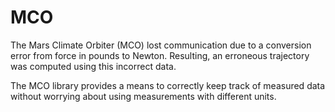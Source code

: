MCO
===

The Mars Climate Orbiter (MCO) lost communication due to a conversion error from force in pounds to Newton. Resulting, an erroneous trajectory was computed using this incorrect data.

The MCO library provides a means to correctly keep track of measured data without worrying about using measurements with different units.

